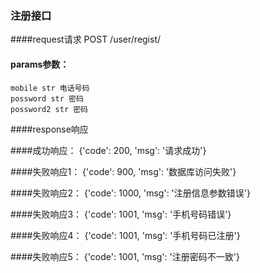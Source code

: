 ###  注册接口

####request请求
POST /user/regist/
#### params参数：

	mobile str 电话号码
	possword str 密码
	possword2 str 密码


####response响应

####成功响应：
    {'code': 200, 'msg': '请求成功'}

####失败响应1：
    {'code': 900, 'msg': '数据库访问失败'}

####失败响应2：
   {'code': 1000, 'msg': '注册信息参数错误'}

####失败响应3：
    {'code': 1001, 'msg': '手机号码错误'}

####失败响应4：
    {'code': 1001, 'msg': '手机号码已注册'}

####失败响应5：
    {'code': 1001, 'msg': '注册密码不一致'}